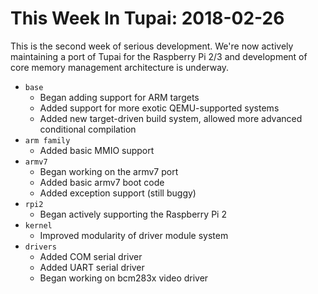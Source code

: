 # This Week In Tupai: 2018-02-26

This is the second week of serious development. We're now actively maintaining a port of Tupai for the Raspberry Pi 2/3 and development of core memory management architecture is underway.

- `base`
	- Began adding support for ARM targets
	- Added support for more exotic QEMU-supported systems
	- Added new target-driven build system, allowed more advanced conditional compilation
- `arm family`
	- Added basic MMIO support
- `armv7`
	- Began working on the armv7 port
	- Added basic armv7 boot code
	- Added exception support (still buggy)
- `rpi2`
	- Began actively supporting the Raspberry Pi 2
- `kernel`
	- Improved modularity of driver module system
- `drivers`
	- Added COM serial driver
	- Added UART serial driver
	- Began working on bcm283x video driver
